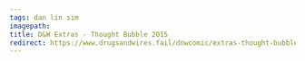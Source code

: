 ```yaml
---
tags: dan lin sim
imagepath:
title: D&W Extras - Thought Bubble 2015
redirect: https://www.drugsandwires.fail/dnwcomic/extras-thought-bubble-2015/
---
```

